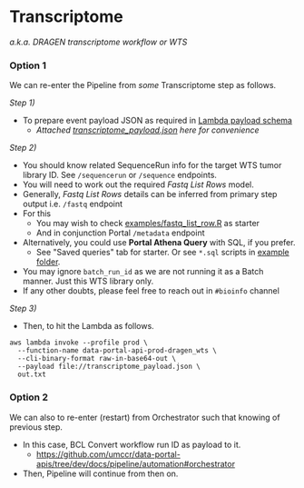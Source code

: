 # Transcriptome

_a.k.a. DRAGEN transcriptome workflow or WTS_

### Option 1

We can re-enter the Pipeline from _some_ Transcriptome step as follows.

_Step 1)_
- To prepare event payload JSON as required in [Lambda payload schema](https://github.com/umccr/data-portal-apis/blob/dev/data_processors/pipeline/lambdas/dragen_wts.py#L61-L81)
  - _Attached [transcriptome_payload.json](transcriptome_payload.json) here for convenience_

_Step 2)_
- You should know related SequenceRun info for the target WTS tumor library ID. See `/sequencerun` or `/sequence` endpoints.
- You will need to work out the required _Fastq List Rows_ model.
- Generally, _Fastq List Rows_ details can be inferred from primary step output i.e. `/fastq` endpoint
- For this
  - You may wish to check [examples/fastq_list_row.R](../../examples/fastq_list_row.R) as starter
  - And in conjunction Portal `/metadata` endpoint
- Alternatively, you could use **Portal Athena Query** with SQL, if you prefer. 
  - See "Saved queries" tab for starter. Or see `*.sql` scripts in [example folder](../../examples).
- You may ignore `batch_run_id` as we are not running it as a Batch manner. Just this WTS library only.
- If any other doubts, please feel free to reach out in `#bioinfo` channel

_Step 3)_
- Then, to hit the Lambda as follows.

```
aws lambda invoke --profile prod \
  --function-name data-portal-api-prod-dragen_wts \
  --cli-binary-format raw-in-base64-out \
  --payload file://transcriptome_payload.json \
  out.txt
```

### Option 2

We can also to re-enter (restart) from Orchestrator such that knowing of previous step.

- In this case, BCL Convert workflow run ID as payload to it.
  - https://github.com/umccr/data-portal-apis/tree/dev/docs/pipeline/automation#orchestrator
- Then, Pipeline will continue from then on.
